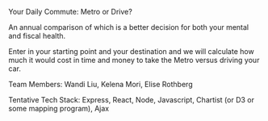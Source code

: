 Your Daily Commute: Metro or Drive?

An annual comparison of which is a better decision for both your mental and fiscal health.

Enter in your starting point and your destination and we will calculate how much it would cost in time and money to take the Metro versus driving your car.

Team Members: Wandi Liu, Kelena Mori, Elise Rothberg

Tentative Tech Stack: Express, React, Node, Javascript, Chartist (or D3 or some mapping program), Ajax

